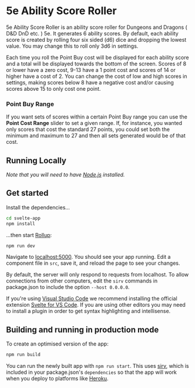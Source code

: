# 5e Ability Score Roller

5e Ability Score Roller is an ability score roller for Dungeons and Dragons ( D&D DnD etc. ) 5e. It generates 6 ability scores. By default, each 
ability score is created by rolling four six sided (d6) dice and dropping the lowest value. You may change this to 
roll only 3d6 in settings.

Each time you roll the Point Buy cost will be displayed for each ability score and a total will be displayed towards the
bottom of the screen. Scores of 8 or lower have a zero cost, 9-13 have a 1 point cost and scores of 14 or higher 
have a cost of 2. You can change the cost of low and high scores in settings, making scores below 8 have a negative cost
and/or causing scores above 15 to only cost one point.

### Point Buy Range
If you want sets of scores within a certain Point Buy range you can use the **Point Cost Range** slider to set a given
range. If, for instance, you wanted only scores that cost the standard 27 points, you could set both the minimum and 
maximum to 27 and then all sets generated would be of that cost.


## Running Locally

*Note that you will need to have [Node.js](https://nodejs.org) installed.*


## Get started

Install the dependencies...

```bash
cd svelte-app
npm install
```

...then start [Rollup](https://rollupjs.org):

```bash
npm run dev
```

Navigate to [localhost:5000](http://localhost:5000). You should see your app running. Edit a component file in `src`, save it, and reload the page to see your changes.

By default, the server will only respond to requests from localhost. To allow connections from other computers, edit the `sirv` commands in package.json to include the option `--host 0.0.0.0`.

If you're using [Visual Studio Code](https://code.visualstudio.com/) we recommend installing the official extension [Svelte for VS Code](https://marketplace.visualstudio.com/items?itemName=svelte.svelte-vscode). If you are using other editors you may need to install a plugin in order to get syntax highlighting and intellisense.

## Building and running in production mode

To create an optimised version of the app:

```bash
npm run build
```

You can run the newly built app with `npm run start`. This uses [sirv](https://github.com/lukeed/sirv), which is included in your package.json's `dependencies` so that the app will work when you deploy to platforms like [Heroku](https://heroku.com).


